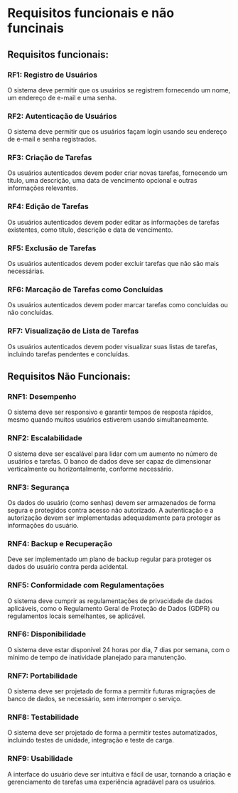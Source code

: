 # Requisitos funcionais e não funcinais

## Requisitos funcionais:

### RF1: Registro de Usuários
O sistema deve permitir que os usuários se registrem fornecendo um nome, um endereço de e-mail e uma senha. 

### RF2: Autenticação de Usuários
O sistema deve permitir que os usuários façam login usando seu endereço de e-mail e senha registrados.

### RF3: Criação de Tarefas
Os usuários autenticados devem poder criar novas tarefas, fornecendo um título, uma descrição, uma data de vencimento opcional e outras informações relevantes.

### RF4: Edição de Tarefas
Os usuários autenticados devem poder editar as informações de tarefas existentes, como título, descrição e data de vencimento.

### RF5: Exclusão de Tarefas
Os usuários autenticados devem poder excluir tarefas que não são mais necessárias.

### RF6: Marcação de Tarefas como Concluídas
Os usuários autenticados devem poder marcar tarefas como concluídas ou não concluídas.

### RF7: Visualização de Lista de Tarefas
Os usuários autenticados devem poder visualizar suas listas de tarefas, incluindo tarefas pendentes e concluídas.


## Requisitos Não Funcionais:

### RNF1: Desempenho
O sistema deve ser responsivo e garantir tempos de resposta rápidos, mesmo quando muitos usuários estiverem usando simultaneamente.

### RNF2: Escalabilidade
O sistema deve ser escalável para lidar com um aumento no número de usuários e tarefas. O banco de dados deve ser capaz de dimensionar verticalmente ou horizontalmente, conforme necessário.

### RNF3: Segurança
Os dados do usuário (como senhas) devem ser armazenados de forma segura e protegidos contra acesso não autorizado.
A autenticação e a autorização devem ser implementadas adequadamente para proteger as informações do usuário.

### RNF4: Backup e Recuperação
Deve ser implementado um plano de backup regular para proteger os dados do usuário contra perda acidental.

### RNF5: Conformidade com Regulamentações
O sistema deve cumprir as regulamentações de privacidade de dados aplicáveis, como o Regulamento Geral de Proteção de Dados (GDPR) ou regulamentos locais semelhantes, se aplicável.

### RNF6: Disponibilidade
O sistema deve estar disponível 24 horas por dia, 7 dias por semana, com o mínimo de tempo de inatividade planejado para manutenção.

### RNF7: Portabilidade
O sistema deve ser projetado de forma a permitir futuras migrações de banco de dados, se necessário, sem interromper o serviço.

### RNF8: Testabilidade
O sistema deve ser projetado de forma a permitir testes automatizados, incluindo testes de unidade, integração e teste de carga.

### RNF9: Usabilidade
A interface do usuário deve ser intuitiva e fácil de usar, tornando a criação e gerenciamento de tarefas uma experiência agradável para os usuários.
